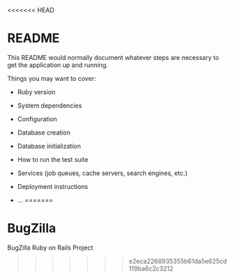 <<<<<<< HEAD
# README

This README would normally document whatever steps are necessary to get the
application up and running.

Things you may want to cover:

* Ruby version

* System dependencies

* Configuration

* Database creation

* Database initialization

* How to run the test suite

* Services (job queues, cache servers, search engines, etc.)

* Deployment instructions

* ...
=======
# BugZilla
BugZilla Ruby on Rails Project
>>>>>>> e2eca2268935355b61da5e625cd119ba6c2c3212
